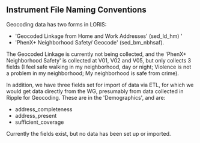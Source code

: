 ## Instrument File Naming Conventions
Geocoding data has two forms in LORIS:

* 'Geocoded Linkage from Home and Work Addresses' (sed_ld_hm) '  
* 'PhenX+ Neighborhood Safety/ Geocode' (sed_bm_nbhsaf).

The Geocoded Linkage is currently not being collected, and the 'PhenX+ Neighborhood Safety' is collected at V01, V02 and V05, but only collects 3 fields (I feel safe walking in my neighborhood, day or night; Violence is not a problem in my neighborhood; My neighborhood is safe from crime).

In addition, we have three fields set for import of data via ETL, for which we would get data directly from the WG, presumably from data collected in Ripple for Geocoding. These are in the 'Demographics', and are:

* address_completeness  
* address_present  
* sufficient_coverage

Currently the fields exist, but no data has been set up or imported.